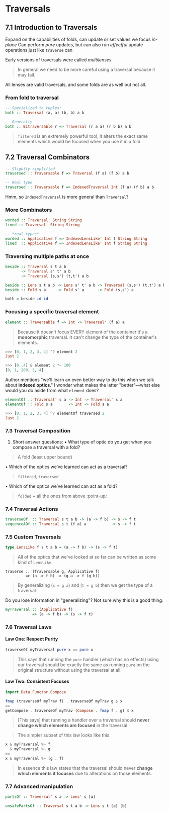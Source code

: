 # Traversals

## 7.1 Introduction to Traversals

Expand on the capabilities of folds, can update or set values we focus _in-place_
Can perform _pure_ updates, but can also run _effectful_ update operations just like `traverse` can

Early versions of traversals were called _multilenses_

> In general we need to be more careful using a traversal because it may fail.

All lenses are valid traversals, and some folds are as well but not all.

### From fold to traversal
```haskell
-- Specialized to tuples:
both :: Traversal (a, a) (b, b) a b

-- Generally
both :: Bitraversable r => Traversal (r a a) (r b b) a b
```

> `filtered` is an extremely powerful tool, it alters the exact same elements which would be focused when you use it in a fold

## 7.2 Traversal Combinators

```haskell
-- Slightly simplified
traversed :: Traversable f => Traversal (f a) (f b) a b

-- Real type
traversed :: Traversable f => IndexedTraversal Int (f a) (f b) a b
```

Hmm, so `IndexedTraversal` is more general than `Traversal`?

### More Combinators

```haskell
worded :: Traversal' String String
lined :: Traversal' String String

-- *real types*
worded :: Applicative f => IndexedLensLike' Int f String String
lined  :: Applicative f => IndexedLensLike' Int f String String
```

### Traversing multiple paths at once

```haskell
beside :: Traversal s t a b
       -> Traversal s' t' a b
       -> Traversal (s,s') (t,t') a b

beside :: Lens s t a b -> Lens s' t' a b -> Traversal (s,s') (t,t') a b
beside :: Fold s a     -> Fold s' a      -> Fold (s,s') a
```

```haskell
both = beside id id
```

### Focusing a specific traversal element

```haskell
element :: Traversable f => Int -> Traversal' (f a) a
```

> Because it doesn't focus EVERY element of the container it's a **monomorphic** traversal. It can't change the type of the container's elements.

```haskell
>>> [0, 1, 2, 3, 4] ^? element 2
Just 2

>>> [0..4] & element 2 *~ 100
[0, 1, 200, 3, 4]
```

Author mentions "we'll learn an even better way to do this when we talk about **indexed optics**." I wonder what makes the latter "better"—what else would you do aside from what `element` does?

```haskell
elementOf :: Traversal' s a -> Int -> Traversal' s a
elementOf :: Fold s a       -> Int -> Fold s a
```

```haskell
>>> [0, 1, 2, 3, 4] ^? elementOf traversed 2
Just 2
```

### 7.3 Traversal Composition

1. Short answer questions:
• What type of optic do you get when you compose a traversal with a fold? 
> A fold (least upper bound)

• Which of the optics we’ve learned can act as a traversal?
> `filtered`, `traversed`

• Which of the optics we’ve learned can act as a fold?
> `folded` + all the ones from above :point-up:

### 7.4 Traversal Actions

```haskell
traverseOf  :: Traversal s t a b -> (a -> f b) -> s -> f t
sequenceAOf :: Traversal s t (f a) a           -> s -> f t
```

### 7.5 Custom Traversals

```haskell
type LensLike f s t a b = (a -> f b) -> (s -> f t)
```
> All of the optics that we've looked at so far can be written as some kind of `LensLike`.


```
traverse :: (Traversable g, Applicative f)
         => (a -> f b) -> (g a -> f (g b))
```

> By generalizing (`s = g a`) and (`t = g b`) then we get the type of a traversal

Do you lose information in "generalizing"? Not sure why this is a good thing.

```haskell
myTraversal :: (Applicative f)
            => (a -> f b) -> (s -> f t)
```

### 7.6 Traversal Laws

#### Law One: Respect Purity

```haskell
traverseOf myTraversal pure x == pure x
```

> This says that running the `pure` handler (which has no effects) using our traversal should be exactly the same as running `pure` on the original structure without using the traversal at all.

#### Law Two: Consistent Focuses

```haskell
import Data.Functor.Compose

fmap (traverseOf myTrav f) . traverseOf myTrav g $ x
==
getCompose . traverseOf myTrav (Compose . fmap f . g) $ x
```

> [This says] that running a handler over a traversal should **never change which elements are focused** in the traversal.

> The simpler subset of this law looks like this:

```haskell
x & myTraversal %~ f
  & myTraversal %~ g
==
x & myTraversal %~ (g . f)
```

> In essence this law states that the traversal should never **change which elements it focuses** due to alterations on those elements.

### 7.7 Advanced manipulation

```haskell
partsOf :: Traversal' s a -> Lens' s [a]
```

```haskell
unsafePartsOf :: Traversal s t a b -> Lens s t [a] [b]
```

